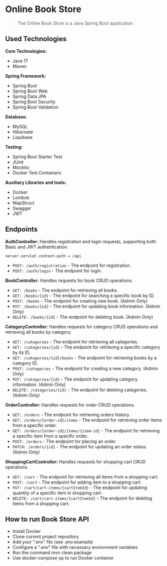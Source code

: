 #  Online Book Store
> The Online Book Store is a Java Spring Boot application.

## Used Technologies
**Core Technologies:**
* Java 17
* Maven

**Spring Framework:**
* Spring Boot
* Spring Boot Web
* Spring Data JPA
* Spring Boot Security
* Spring Boot Validation

**Database:**
* MySQL
* Hibernate
* Liquibase

**Testing:**
* Spring Boot Starter Test
* JUnit
* Mockito
* Docker Test Containers

**Auxiliary Libraries and tools:**
* Docker
* Lombok
* MapStruct
* Swagger
* JWT

## Endpoints
**AuthController:** Handles registration and login requests, supporting both Basic and JWT authentication.

    server.servlet.context-path = /api

* `POST: /auth/registration` - The endpoint for registration.
* `POST: /auth/login` - The endpoint for login.

**BookController:** Handles requests for book CRUD operations.
* `GET: /books` - The endpoint for retrieving all books.
* `GET: /books/{id}` - The endpoint for searching a specific book by ID.
* `POST: /books` - The endpoint for creating new book. (Admin Only)
* `PUT: /books/{id}` - The endpoint for updating book information. (Admin Only)
* `DELETE: /books/{id}` - The endpoint for deleting book. (Admin Only)

**CategoryController:** Handles requests for category CRUD operations and retrieving all books by category.
* `GET: /categories` - The endpoint for retrieving all categories.
* `GET: /categories/{id}` - The endpoint for retrieving a specific category by its ID.
* `GET: /categories/{id}/books` - The endpoint for retrieving books by a category ID.
* `POST: /categories` - The endpoint for creating a new category. (Admin Only)
* `PUT: /categories/{id}` - The endpoint for updating category information. (Admin Only)
* `DELETE: /categories/{id}` - The endpoint for deleting categories. (Admin Only)

**OrderController:** Handles requests for order CRUD operations.
* `GET: /orders` - The endpoint for retrieving orders history.
* `GET: /orders/{order-id}/items` - The endpoint for retrieving order items from a specific order.
* `GET: /orders/{order-id}/items/{item-id}` - The endpoint for retrieving a specific item from a specific order.
* `POST: /orders` - The endpoint for placing an order.
* `PATCH: /orders/{id}` - The endpoint for updating an order status. (Admin Only)

**ShoppingCartController:** Handles requests for shopping cart CRUD operations.
* `GET: /cart` - The endpoint for retrieving all items from a shopping cart.
* `POST: /cart` - The endpoint for adding item to a shopping cart.
* `PUT: /cart/cart-items/{cartItemId}` - The endpoint for updating quantity of a specific item in shopping cart.
* `DELETE: /cart/cart-items/{cartItemId}` - The endpoint for deleting items from a shopping cart.

## How to run Book Store API
* Install Docker
* Clone current project repository
* Add your ".env" file (see .env.example)
* Configure a ".env" file with necessary environment variables
* Run the command mvn clean package
* Use docker-compose up to run Docker container